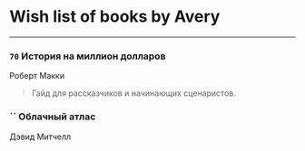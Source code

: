 # Wish list of books by Avery
---

### `70` История на миллион долларов
Роберт Макки
> Гайд для рассказчиков и начинающих сценаристов.

### `` Облачный атлас
Дэвид Митчелл

